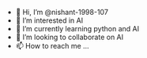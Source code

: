 - 👋 Hi, I’m @nishant-1998-107
- 👀 I’m interested in AI
- 🌱 I’m currently learning python and AI
- 💞️ I’m looking to collaborate on AI
- 📫 How to reach me ...

<!---
nishant-1998-107/nishant-1998-107 is a ✨ special ✨ repository because its `README.md` (this file) appears on your GitHub profile.
You can click the Preview link to take a look at your changes.
--->
